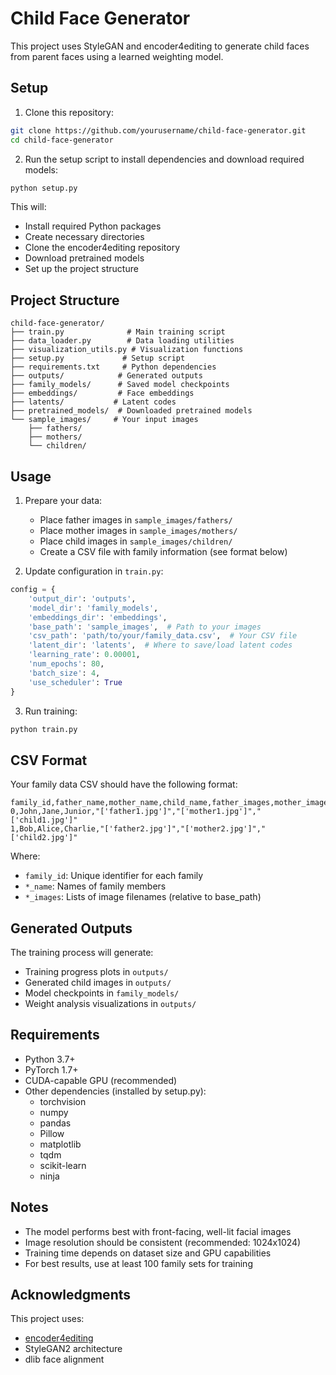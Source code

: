 # Child Face Generator

This project uses StyleGAN and encoder4editing to generate child faces from parent faces using a learned weighting model.

## Setup

1. Clone this repository:
```bash
git clone https://github.com/yourusername/child-face-generator.git
cd child-face-generator
```

2. Run the setup script to install dependencies and download required models:
```bash
python setup.py
```

This will:
- Install required Python packages
- Create necessary directories
- Clone the encoder4editing repository
- Download pretrained models
- Set up the project structure

## Project Structure

```
child-face-generator/
├── train.py              # Main training script
├── data_loader.py        # Data loading utilities
├── visualization_utils.py # Visualization functions
├── setup.py             # Setup script
├── requirements.txt     # Python dependencies
├── outputs/            # Generated outputs
├── family_models/      # Saved model checkpoints
├── embeddings/         # Face embeddings
├── latents/           # Latent codes
├── pretrained_models/  # Downloaded pretrained models
└── sample_images/     # Your input images
    ├── fathers/
    ├── mothers/
    └── children/
```

## Usage

1. Prepare your data:
   - Place father images in `sample_images/fathers/`
   - Place mother images in `sample_images/mothers/`
   - Place child images in `sample_images/children/`
   - Create a CSV file with family information (see format below)

2. Update configuration in `train.py`:
```python
config = {
    'output_dir': 'outputs',
    'model_dir': 'family_models',
    'embeddings_dir': 'embeddings',
    'base_path': 'sample_images',  # Path to your images
    'csv_path': 'path/to/your/family_data.csv',  # Your CSV file
    'latent_dir': 'latents',  # Where to save/load latent codes
    'learning_rate': 0.00001,
    'num_epochs': 80,
    'batch_size': 4,
    'use_scheduler': True
}
```

3. Run training:
```bash
python train.py
```

## CSV Format

Your family data CSV should have the following format:

```csv
family_id,father_name,mother_name,child_name,father_images,mother_images,child_images
0,John,Jane,Junior,"['father1.jpg']","['mother1.jpg']","['child1.jpg']"
1,Bob,Alice,Charlie,"['father2.jpg']","['mother2.jpg']","['child2.jpg']"
```

Where:
- `family_id`: Unique identifier for each family
- `*_name`: Names of family members
- `*_images`: Lists of image filenames (relative to base_path)

## Generated Outputs

The training process will generate:
- Training progress plots in `outputs/`
- Generated child images in `outputs/`
- Model checkpoints in `family_models/`
- Weight analysis visualizations in `outputs/`

## Requirements

- Python 3.7+
- PyTorch 1.7+
- CUDA-capable GPU (recommended)
- Other dependencies (installed by setup.py):
  - torchvision
  - numpy
  - pandas
  - Pillow
  - matplotlib
  - tqdm
  - scikit-learn
  - ninja

## Notes

- The model performs best with front-facing, well-lit facial images
- Image resolution should be consistent (recommended: 1024x1024)
- Training time depends on dataset size and GPU capabilities
- For best results, use at least 100 family sets for training

## Acknowledgments

This project uses:
- [encoder4editing](https://github.com/omertov/encoder4editing)
- StyleGAN2 architecture
- dlib face alignment 